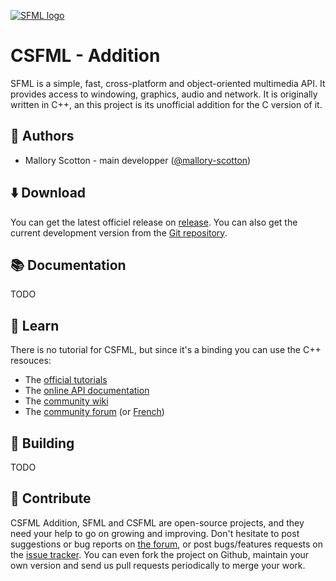 [![SFML logo](https://www.sfml-dev.org/images/logo.png)](https://www.sfml-dev.org)

# CSFML - Addition

SFML is a simple, fast, cross-platform and object-oriented multimedia API.
It provides access to windowing, graphics, audio and network.
It is originally written in C++, an this project is its unofficial addition
for the C version of it.

## 👷 Authors

* Mallory Scotton - main developper ([@mallory-scotton](https://github.com/mallory-scotton))

## ⬇️ Download

You can get the latest officiel release on [release](https://github.com/mallory-scotton/csfml-addition/releases).
You can also get the current development version from the [Git repository](https://github.com/mallory-scotton/csfml-addition).

## 📚 Documentation

TODO

## 🎨 Learn

There is no tutorial for CSFML, but since it's a binding you can use the C++ resouces:

* The [official tutorials](https://www.sfml-dev.org/tutorials/)
* The [online API documentation](https://www.sfml-dev.org/documentation/)
* The [community wiki](https://github.com/SFML/SFML/wiki/)
* The [community forum](https://en.sfml-dev.org/forums/) (or [French](https://fr.sfml-dev.org/forums/))

## 🔧 Building

TODO

## 🐛 Contribute

CSFML Addition, SFML and CSFML are open-source projects, and they need your help to go on growing and improving.
Don't hesitate to post suggestions or bug reports on [the forum](https://en.sfml-dev.org/forums/), or post bugs/features
requests on the [issue tracker](https://github.com/SFML/CSFML/issues/). You can even fork the project on Github, maintain
your own version and send us pull requests periodically to merge your work.
